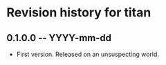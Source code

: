 # Revision history for titan

## 0.1.0.0 -- YYYY-mm-dd

* First version. Released on an unsuspecting world.
